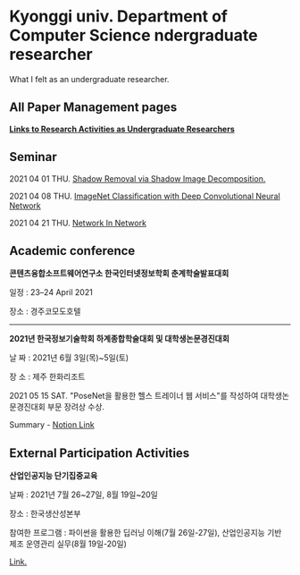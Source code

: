 # Kyonggi univ. Department of Computer Science ndergraduate researcher
What I felt as an undergraduate researcher.

## All Paper Management pages

**[Links to Research Activities as Undergraduate Researchers](https://www.notion.so/Undergraduate_researcher-2888b292f8734edf8db9fc56a23c5d3a)**

## Seminar

2021 04 01 THU. [Shadow Removal via Shadow Image Decomposition.](https://www.notion.so/Shadow-Removal-via-Shadow-Image-Decomposition-ea3a933b958d488abd9a8a014ddc7aea)

2021 04 08 THU. [ImageNet Classification with Deep Convolutional Neural Network](https://www.notion.so/Complete-78f08c463f714ce8a41f1f3e252d6c92)

2021 04 21 THU. [Network In Network](https://www.notion.so/Network-In-Network-1204aa586bdc4e1eb091ccfa2516a959)

## Academic conference

**콘텐츠융합소프트웨어연구소 한국인터넷정보학회 춘계학술발표대회**

일정 : 23–24 April 2021

장소 : 경주코모도호텔

<hr/>

**2021년 한국정보기술학회 하계종합학술대회 및 대학생논문경진대회**

날 짜 : 2021년 6월 3일(목)~5일(토)

장 소 : 제주 한화리조트

2021 05 15 SAT. "PoseNet을 활용한 헬스 트레이너 웹 서비스"를 작성하여 대학생논문경진대회 부문 장려상 수상.

Summary - [Notion Link](https://www.notion.so/9c9553b1cc63482b989673f72f1c9039)

## External Participation Activities

**산업인공지능 단기집중교육**

날짜 : 2021년 7월 26~27일, 8월 19일~20일

장소 : 한국생산성본부

참여한 프로그램 : 파이썬을 활용한 딥러닝 이해(7월 26일-27일), 산업인공지능 기반 제조 운영관리 실무(8월 19일-20일)

[Link.](https://raymicro.kr/kpc/smt/2021/202106_ai/)
